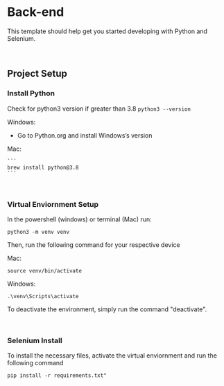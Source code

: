 # Back-end

This template should help get you started developing with Python and Selenium.

<br>

## Project Setup


### Install Python
Check for python3 version if greater than 3.8
    ```
    python3 --version
    ```

Windows: 
- Go to Python.org and install Windows’s version

Mac:

    ```
    brew install python@3.8
    ```

<br>

### Virtual Enviornment Setup
In the powershell (windows) or terminal (Mac) run:
```
python3 -m venv venv
```
Then, run the following command for your respective device

Mac:
```
source venv/bin/activate 
```
Windows:
```
.\venv\Scripts\activate 
```

To deactivate the environment, simply run the command "deactivate". 

<br>

### Selenium Install
To install the necessary files, activate the virtual enviornment and run the following command
```
pip install -r requirements.txt"
```
